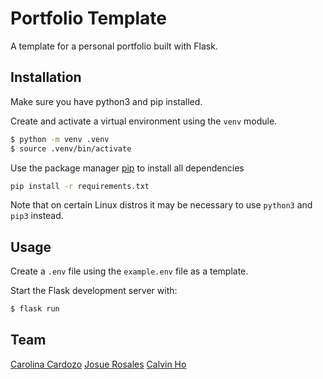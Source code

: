 # Portfolio Template

A template for a personal portfolio built with Flask.

## Installation

Make sure you have python3 and pip installed.

Create and activate a virtual environment using the `venv` module.

```bash
$ python -m venv .venv
$ source .venv/bin/activate
```

Use the package manager [pip](https://pip.pypa.io/en/stable/) to install all dependencies

```bash
pip install -r requirements.txt
```

Note that on certain Linux distros it may be necessary to use `python3` and `pip3` instead.

## Usage

Create a `.env` file using the `example.env` file as a template.

Start the Flask development server with:

```bash
$ flask run
```

## Team

[Carolina Cardozo](https://github.com/CaroCardozo)
[Josue Rosales](https://github.com/RFX14)
[Calvin Ho](https://github.com/calvh)
